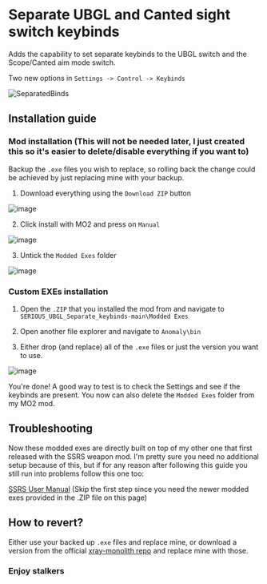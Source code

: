 # Separate UBGL and Canted sight switch keybinds
Adds the capability to set separate keybinds to the UBGL switch and the Scope/Canted aim mode switch.

Two new options in `Settings -> Control -> Keybinds`

![SeparatedBinds](https://github.com/user-attachments/assets/5f899fe1-c8cd-40c1-8967-ae7edb207cf8)

## Installation guide
### Mod installation (This will not be needed later, I just created this so it's easier to delete/disable everything if you want to)

Backup the `.exe` files you wish to replace, so rolling back the change could be achieved by just replacing mine with your backup.

1. Download everything using the `Download ZIP` button

![image](https://github.com/user-attachments/assets/4d39fcb6-5d93-443d-af68-ef04d764b058)

2. Click install with MO2 and press on `Manual`

![image](https://github.com/user-attachments/assets/0ab3cd34-4334-4686-8edd-b5be18e826cc)

3. Untick the `Modded Exes` folder

![image](https://github.com/user-attachments/assets/ac8835fe-d6c8-45c5-82ce-993dfd890877)


### Custom EXEs installation

1. Open the `.ZIP` that you installed the mod from and navigate to `SERIOUS_UBGL_Separate_keybinds-main\Modded Exes`

2. Open another file explorer and navigate to `Anomaly\bin`

3. Either drop (and replace) all of the `.exe` files or just the version you want to use.

![image](https://github.com/user-attachments/assets/75de9079-7a94-4f74-90f6-fde5a03b36d8)

You're done! A good way to test is to check the Settings and see if the keybinds are present. You now can also delete the `Modded Exes` folder from my MO2 mod.

## Troubleshooting

Now these modded exes are directly built on top of my other one that first released with the SSRS weapon mod.
I'm pretty sure you need no additional setup because of this, but if for any reason after following this guide you still run into problems follow this one too:

[SSRS User Manual](https://github.com/Bence7661/stalker-ssrs-user-manual?tab=readme-ov-file#modded-exes) (Skip the first step since you need the newer modded exes provided in the .ZIP file on this page)

## How to revert?

Either use your backed up `.exe` files and replace mine, or download a version from the official [xray-monolith repo](https://github.com/themrdemonized/xray-monolith) and replace mine with those.

### **Enjoy stalkers**
